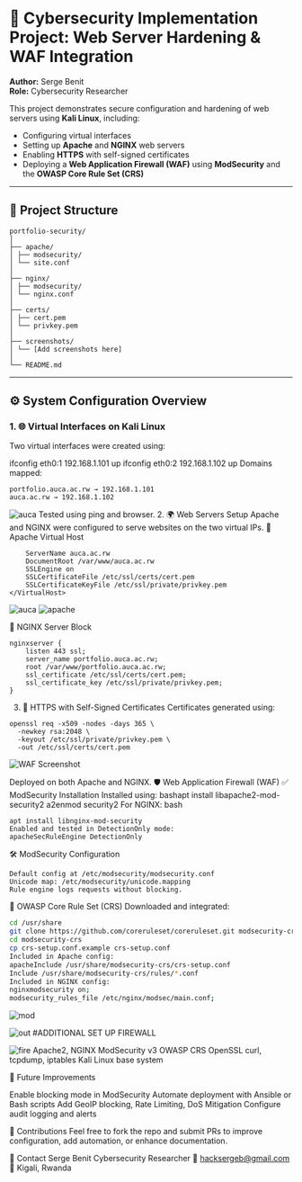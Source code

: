 # 🔐 Cybersecurity Implementation Project: Web Server Hardening & WAF Integration

**Author:** Serge Benit  
**Role:** Cybersecurity Researcher

This project demonstrates secure configuration and hardening of web servers using **Kali Linux**, including:
- Configuring virtual interfaces
- Setting up **Apache** and **NGINX** web servers
- Enabling **HTTPS** with self-signed certificates
- Deploying a **Web Application Firewall (WAF)** using **ModSecurity** and the **OWASP Core Rule Set (CRS)**

---

## 📁 Project Structure
```
portfolio-security/
│
├── apache/
│ ├── modsecurity/
│ └── site.conf
│
├── nginx/
│ ├── modsecurity/
│ └── nginx.conf
│
├── certs/
│ ├── cert.pem
│ └── privkey.pem
│
├── screenshots/
│ └── [Add screenshots here]
│
└── README.md

```

---

## ⚙️ System Configuration Overview

### 1. 🌐 Virtual Interfaces on Kali Linux

Two virtual interfaces were created using:


ifconfig eth0:1 192.168.1.101 up
ifconfig eth0:2 192.168.1.102 up
Domains mapped:
```
portfolio.auca.ac.rw → 192.168.1.101
auca.ac.rw → 192.168.1.102
```
![auca](https://github.com/Sergeb250/WEB-SECURITY/blob/ac6bad1507ce6fa9d7a6e77946ca25cb9ee24b62/SCREEN/Screenshot%202025-05-03%20210228.png?raw=true)
Tested using ping and browser.
2. 🌍 Web Servers Setup
Apache and NGINX were configured to serve websites on the two virtual IPs.
🔸 Apache Virtual Host
```apache<VirtualHost *:443>
    ServerName auca.ac.rw
    DocumentRoot /var/www/auca.ac.rw
    SSLEngine on
    SSLCertificateFile /etc/ssl/certs/cert.pem
    SSLCertificateKeyFile /etc/ssl/private/privkey.pem
</VirtualHost>
```
![auca](https://github.com/Sergeb250/WEB-SECURITY/blob/ac6bad1507ce6fa9d7a6e77946ca25cb9ee24b62/SCREEN/Screenshot%202025-05-03%20213309.png?raw=true)
![apache ](https://github.com/Sergeb250/WEB-SECURITY/blob/ac6bad1507ce6fa9d7a6e77946ca25cb9ee24b62/SCREEN/Screenshot%20(67).png?raw=true)

🔹 NGINX Server Block
```
nginxserver {
    listen 443 ssl;
    server_name portfolio.auca.ac.rw;
    root /var/www/portfolio.auca.ac.rw;
    ssl_certificate /etc/ssl/certs/cert.pem;
    ssl_certificate_key /etc/ssl/private/privkey.pem;
}
```
3. 🔐 HTTPS with Self-Signed Certificates
Certificates generated using:
```
openssl req -x509 -nodes -days 365 \
  -newkey rsa:2048 \
  -keyout /etc/ssl/private/privkey.pem \
  -out /etc/ssl/certs/cert.pem
```
![WAF Screenshot](https://github.com/Sergeb250/WEB-SECURITY/blob/ac6bad1507ce6fa9d7a6e77946ca25cb9ee24b62/SCREEN/Screenshot%202025-05-03%20213228.png?raw=true)

Deployed on both Apache and NGINX.
🛡️ Web Application Firewall (WAF)
✅ ModSecurity Installation
Installed using:
bashapt install libapache2-mod-security2
a2enmod security2
For NGINX:
bash
```
apt install libnginx-mod-security
Enabled and tested in DetectionOnly mode:
apacheSecRuleEngine DetectionOnly
```
🛠️ ModSecurity Configuration
```
Default config at /etc/modsecurity/modsecurity.conf
Unicode map: /etc/modsecurity/unicode.mapping
Rule engine logs requests without blocking.
```
🧰 OWASP Core Rule Set (CRS)
Downloaded and integrated:
```bash
cd /usr/share
git clone https://github.com/coreruleset/coreruleset.git modsecurity-crs
cd modsecurity-crs
cp crs-setup.conf.example crs-setup.conf
Included in Apache config:
apacheInclude /usr/share/modsecurity-crs/crs-setup.conf
Include /usr/share/modsecurity-crs/rules/*.conf
Included in NGINX config:
nginxmodsecurity on;
modsecurity_rules_file /etc/nginx/modsec/main.conf;
```


![mod ](
https://github.com/Sergeb250/WEB-SECURITY/blob/ac6bad1507ce6fa9d7a6e77946ca25cb9ee24b62/SCREEN/Screenshot%202025-05-19%20115038.png?raw=true)

![out](  https://github.com/Sergeb250/WEB-SECURITY/blob/ac6bad1507ce6fa9d7a6e77946ca25cb9ee24b62/SCREEN/Screenshot%202025-05-19%20115647.png?raw=true)
#ADDITIONAL SET UP FIREWALL



![fire](https://github.com/Sergeb250/WEB-SECURITY/blob/ac6bad1507ce6fa9d7a6e77946ca25cb9ee24b62/SCREEN/Screenshot%202025-05-16%20133200.png?raw=true)
Apache2, NGINX
ModSecurity v3
OWASP CRS
OpenSSL
curl, tcpdump, iptables
Kali Linux base system

📌 Future Improvements

Enable blocking mode in ModSecurity
Automate deployment with Ansible or Bash scripts
Add GeoIP blocking, Rate Limiting, DoS Mitigation
Configure audit logging and alerts



🤝 Contributions
Feel free to fork the repo and submit PRs to improve configuration, add automation, or enhance documentation.

🙋 Contact
Serge Benit
Cybersecurity Researcher
📧 hacksergeb@gmail.com
📍 Kigali, Rwanda
